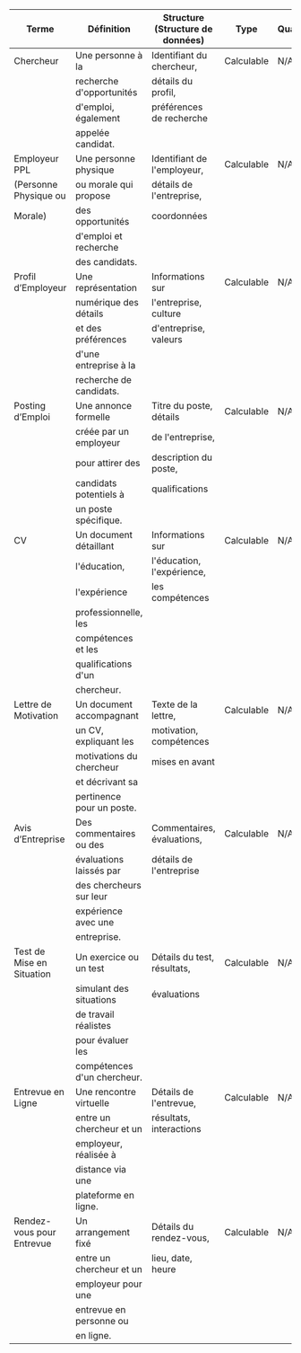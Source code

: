 | Terme                    | Définition             | Structure (Structure de données) | Type                     | Qualification            |
|--------------------------|------------------------|----------------------------------|--------------------------|--------------------------|
| Chercheur                | Une personne à la     | Identifiant du chercheur,         | Calculable               | N/A                      |
|                          | recherche d'opportunités| détails du profil,               |                          |                          |
|                          | d'emploi, également    | préférences de recherche         |                          |                          |
|                          | appelée candidat.      |                                  |                          |                          |
| Employeur PPL            | Une personne physique | Identifiant de l'employeur,       | Calculable               | N/A                      |
| (Personne Physique ou    | ou morale qui propose | détails de l'entreprise,          |                          |                          |
| Morale)                   | des opportunités       | coordonnées                       |                          |                          |
|                          | d'emploi et recherche  |                                  |                          |                          |
|                          | des candidats.         |                                  |                          |                          |
| Profil d’Employeur       | Une représentation     | Informations sur                  | Calculable               | N/A                      |
|                          | numérique des détails  | l'entreprise, culture             |                          |                          |
|                          | et des préférences      | d'entreprise, valeurs             |                          |                          |
|                          | d'une entreprise à la  |                                  |                          |                          |
|                          | recherche de candidats. |                                  |                          |                          |
| Posting d’Emploi          | Une annonce formelle   | Titre du poste, détails           | Calculable               | N/A                      |
|                          | créée par un employeur  | de l'entreprise,                  |                          |                          |
|                          | pour attirer des        | description du poste,             |                          |                          |
|                          | candidats potentiels à  | qualifications                   |                          |                          |
|                          | un poste spécifique.    |                                  |                          |                          |
| CV                       | Un document détaillant  | Informations sur                  | Calculable               | N/A                      |
|                          | l'éducation,            | l'éducation, l'expérience,        |                          |                          |
|                          | l'expérience            | les compétences                   |                          |                          |
|                          | professionnelle, les    |                                  |                          |                          |
|                          | compétences et les      |                                  |                          |                          |
|                          | qualifications d'un     |                                  |                          |                          |
|                          | chercheur.              |                                  |                          |                          |
| Lettre de Motivation      | Un document accompagnant| Texte de la lettre,               | Calculable               | N/A                      |
|                          | un CV, expliquant les    | motivation, compétences           |                          |                          |
|                          | motivations du chercheur| mises en avant                   |                          |                          |
|                          | et décrivant sa          |                                  |                          |                          |
|                          | pertinence pour un poste.|                                  |                          |                          |
| Avis d’Entreprise         | Des commentaires ou des | Commentaires, évaluations,        | Calculable               | N/A                      |
|                          | évaluations laissés par  | détails de l'entreprise           |                          |                          |
|                          | des chercheurs sur leur  |                                  |                          |                          |
|                          | expérience avec une      |                                  |                          |                          |
|                          | entreprise.              |                                  |                          |                          |
| Test de Mise en Situation | Un exercice ou un test   | Détails du test, résultats,       | Calculable               | N/A                      |
|                          | simulant des situations  | évaluations                       |                          |                          |
|                          | de travail réalistes     |                                  |                          |                          |
|                          | pour évaluer les          |                                  |                          |                          |
|                          | compétences d'un chercheur.|                                |                          |                          |
| Entrevue en Ligne         | Une rencontre virtuelle  | Détails de l'entrevue,            | Calculable               | N/A                      |
|                          | entre un chercheur et un | résultats, interactions           |                          |                          |
|                          | employeur, réalisée à    |                                  |                          |                          |
|                          | distance via une         |                                  |                          |                          |
|                          | plateforme en ligne.     |                                  |                          |                          |
| Rendez-vous pour Entrevue | Un arrangement fixé     | Détails du rendez-vous,           | Calculable               | N/A                      |
|                          | entre un chercheur et un | lieu, date, heure                  |                          |                          |
|                          | employeur pour une       |                                  |                          |                          |
|                          | entrevue en personne ou  |                                  |                          |                          |
|                          | en ligne.                 |                                  |                          |                          |

